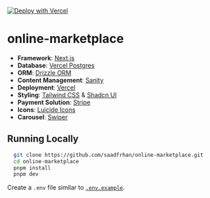 [![Deploy with Vercel](https://vercel.com/button)](https://vercel.com/new/clone?repository-url=https://github.com/saadfrhan/online-marketplace)

# online-marketplace

- **Framework**: [Next.js](https://nextjs.org/)
- **Database**: [Vercel Postgres](https://vercel.com/docs/storage/vercel-postgres)
- **ORM**: [Drizzle ORM](https://orm.drizzle.team/)
- **Content Management**: [Sanity](https://www.sanity.io/)
- **Deployment**: [Vercel](https://vercel.com)
- **Styling**: [Tailwind CSS](https://tailwindcss.com) & [Shadcn UI](https://ui.shadcn.com/)
- **Payment Solution**: [Stripe](https://stripe.com/)
- **Icons**: [Luicide Icons](https://lucide.dev/)
- **Carousel**: [Swiper](https://swiperjs.com/get-started)

## Running Locally

```bash
  git clone https://github.com/saadfrhan/online-marketplace.git
  cd online-marketplace
  pnpm install
  pnpm dev
```

Create a `.env` file similar to [`.env.example`](./.env.example).
